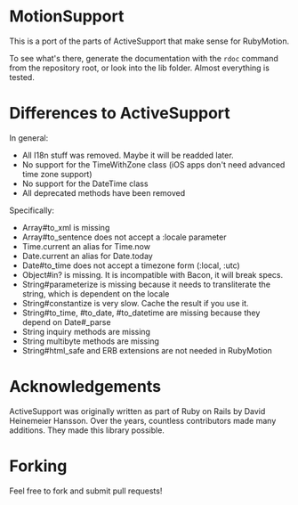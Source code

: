 # MotionSupport

This is a port of the parts of ActiveSupport that make sense for RubyMotion.

To see what's there, generate the documentation with the `rdoc` command from the repository root, or look into the lib folder. Almost everything is tested.

# Differences to ActiveSupport

In general:

* All I18n stuff was removed. Maybe it will be readded later.
* No support for the TimeWithZone class (iOS apps don't need advanced time zone support)
* No support for the DateTime class
* All deprecated methods have been removed

Specifically:

* Array#to_xml is missing
* Array#to_sentence does not accept a :locale parameter
* Time.current an alias for Time.now
* Date.current an alias for Date.today
* Date#to_time does not accept a timezone form (:local, :utc)
* Object#in? is missing. It is incompatible with Bacon, it will break specs.
* String#parameterize is missing because it needs to transliterate the string, which is dependent on the locale
* String#constantize is very slow. Cache the result if you use it.
* String#to_time, #to_date, #to_datetime are missing because they depend on Date#_parse
* String inquiry methods are missing
* String multibyte methods are missing
* String#html_safe and ERB extensions are not needed in RubyMotion

# Acknowledgements

ActiveSupport was originally written as part of Ruby on Rails by David Heinemeier Hansson. Over the years, countless contributors made many additions. They made this library possible.

# Forking

Feel free to fork and submit pull requests!
